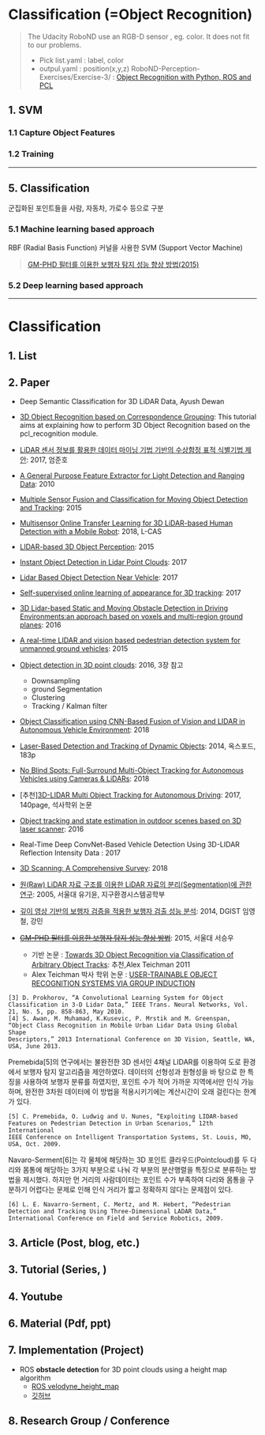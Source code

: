 # Classification (=Object Recognition)

> The Udacity RoboND use an RGB-D sensor , eg. color. It does not fit to our problems.  
> - Pick list.yaml : label, color
> - outpul.yaml : position(x,y,z)
> RoboND-Perception-Exercises/Exercise-3/ : [Object Recognition with Python, ROS and PCL](https://github.com/udacity/RoboND-Perception-Exercises/tree/master/Exercise-3)



## 1. SVM

### 1.1 Capture Object Features

### 1.2 Training 





---

## 5. Classification

군집화된 포인트들을 사람, 자동차, 가로수 등으로 구분

### 5.1 Machine learning based approach

RBF (Radial Basis Function) 커널을 사용한 SVM (Support Vector Machine)


> [GM-PHD 필터를 이용한 보행자 탐지 성능 향상 방법(2015)](http://www.dbpia.co.kr/Journal/ArticleDetail/NODE06594856)

### 5.2 Deep learning based approach


---

# Classification

## 1. List



## 2. Paper

- Deep Semantic Classification for 3D LiDAR Data, Ayush Dewan

- [3D Object Recognition based on Correspondence Grouping](http://www.pointclouds.org/documentation/tutorials/correspondence_grouping.php#correspondence-grouping): This tutorial aims at explaining how to perform 3D Object Recognition based on the pcl_recognition module.

- [LiDAR 센서 정보를 활용한 데이터 마이닝 기법 기반의 수상함정 표적 식별기법 제안](http://www.dbpia.co.kr/Journal/ArticleDetail/NODE07207161): 2017, 엄준호

- [A General Purpose Feature Extractor for Light Detection and Ranging Data](https://www.ncbi.nlm.nih.gov/pmc/articles/PMC3230992/): 2010

- [Multiple Sensor Fusion and Classification for Moving Object Detection and Tracking](https://hal.archives-ouvertes.fr/hal-01241846/document): 2015

- [Multisensor Online Transfer Learning for 3D LiDAR-based Human Detection with a Mobile Robot](https://arxiv.org/pdf/1801.04137.pdf): 2018, L-CAS

- [LIDAR-based 3D Object Perception](http://www.velodynelidar.com/lidar/hdlpressroom/pdf/papers/journal_papers/LIDAR-based%203D%20Object%20Perception.pdf): 2015

- [Instant Object Detection in Lidar Point Clouds](http://ieeexplore.ieee.org/stamp/stamp.jsp?tp=&arnumber=7927715): 2017

- [Lidar Based Object Detection Near Vehicle](http://ieeexplore.ieee.org/stamp/stamp.jsp?tp=&arnumber=7973852): 2017


- [Self-supervised online learning of appearance for 3D tracking](https://ieeexplore.ieee.org/abstract/document/8206373/): 2017

- [3D Lidar-based Static and Moving Obstacle Detection in Driving Environments:an approach based on voxels and multi-region ground planes](http://home.isr.uc.pt/~cpremebida/files_cp/3D%20Lidar-based%20static%20and%20moving%20obstacle%20detection%20in%20driving%20environments_Preprint.pdf): 2016

- [A real-time LIDAR and vision based pedestrian detection system for unmanned ground vehicles](https://ieeexplore.ieee.org/abstract/document/7486580/): 2015

- [Object detection in 3D point clouds](https://www.mi.fu-berlin.de/inf/groups/ag-ki/Theses/Completed-theses/Master_Diploma-theses/2016/Damm/Master-Damm.pdf): 2016, 3장 참고
  - Downsampling
  - ground Segmentation
  - Clustering
  - Tracking / Kalman filter
  
- [Object Classification using CNN-Based Fusion of Vision and LIDAR in Autonomous Vehicle Environment](https://ieeexplore.ieee.org/document/8331162/#full-text-section): 2018

- [Laser-Based Detection and Tracking of Dynamic Objects](http://www.robots.ox.ac.uk/~mobile/Theses/WangThesis.pdf): 2014, 옥스포드, 183p

- [No Blind Spots: Full-Surround Multi-Object Tracking for Autonomous Vehicles using Cameras & LiDARs](https://arxiv.org/pdf/1802.08755.pdf): 2018

- [추천][3D-LIDAR Multi Object Tracking for Autonomous Driving](https://repository.tudelft.nl/islandora/object/uuid:f536b829-42ae-41d5-968d-13bbaa4ec736/datastream/OBJ/download): 2017, 140page, 석사학위 논문

- [Object tracking and state estimation in outdoor scenes based on 3D laser scanner](https://ieeexplore.ieee.org/document/7888334/): 2016

- Real-Time Deep ConvNet-Based Vehicle Detection Using 3D-LIDAR Reflection Intensity Data : 2017

- [3D Scanning: A Comprehensive Survey](https://arxiv.org/pdf/1801.08863.pdf): 2018


- [원(Raw) LiDAR 자료 구조를 이용한 LiDAR 자료의 분리(Segmentation)에 관한 연구](http://www.dbpia.co.kr/Journal/ArticleDetail/NODE01354500): 2005, 서울대 유기윤, 지구환경시스템공학부

- [깊이 영상 기반의 보행자 검증을 적용한 보행자 검출 성능 분석](http://www.dbpia.co.kr/Journal/ArticleDetail/NODE02432113): 2014, DGIST 임영철, 강민

- ~~[GM-PHD 필터를 이용한 보행자 탐지 성능 향상 방법](http://www.dbpia.co.kr/Journal/ArticleDetail/NODE06594856)~~: 2015, 서울대 서승우
  - 기반 논문 : [Towards 3D Object Recognition via Classification of Arbitrary Object Tracks](https://cs.stanford.edu/people/teichman/papers/icra2011.pdf): 추천,Alex Teichman 2011
  - Alex Teichman 박사 학위 논문 : [USER-TRAINABLE OBJECT RECOGNITION SYSTEMS VIA GROUP INDUCTION](http://www.alexteichman.com/files/dissertation.pdf)

```
[3] D. Prokhorov, “A Convolutional Learning System for Object Classification in 3-D Lidar Data,” IEEE Trans. Neural Networks, Vol. 21, No. 5, pp. 858-863, May 2010.
[4] S. Awan, M. Muhamad, K.Kusevic, P. Mrstik and M. Greenspan, “Object Class Recognition in Mobile Urban Lidar Data Using Global Shape
Descriptors,” 2013 International Conference on 3D Vision, Seattle, WA, USA, June 2013.
```

Premebida[5]의 연구에서는 불완전한 3D 센서인 4채널 LIDAR를 이용하여 도로 환경에서 보행자 탐지 알고리즘을 제안하였다. 데이터의 선형성과 원형성을 바
탕으로 한 특징을 사용하여 보행자 분류를 하였지만, 포인트 수가 적어 가까운 지역에서만 인식 가능하며, 완전한 3차원 데이터에 이 방법을 적용시키기에는 계산시간이 오래 걸린다는 한계가 있다.

```
[5] C. Premebida, O. Ludwig and U. Nunes, “Exploiting LIDAR-based Features on Pedestrian Detection in Urban Scenarios,” 12th International
IEEE Conference on Intelligent Transportation Systems, St. Louis, MO, USA, Oct. 2009.
```

Navaro-Serment[6]는 각 물체에 해당하는 3D 포인트 클라우드(Pointcloud)를 두 다리와 몸통에 해당하는 3가지 부분으로 나눠 각 부분의 분산행렬을 특징으로 분류하는 방법을 제시했다. 하지만 먼 거리의 사람데이터는 포인트 수가 부족하여 다리와 몸통을 구분하기 어렵다는 문제로 인해 인식 거리가 짧고 정확하지 않다는 문제점이 있다.
```
[6] L. E. Navarro-Serment, C. Mertz, and M. Hebert, “Pedestrian Detection and Tracking Using Three-Dimensional LADAR Data,” International Conference on Field and Service Robotics, 2009.
```




## 3. Article (Post, blog, etc.)



## 3. Tutorial (Series, )



## 4. Youtube



## 6. Material (Pdf, ppt)



## 7. Implementation (Project)

- ROS **obstacle detection** for 3D point clouds using a height map algorithm
    - [ROS velodyne_height_map](http://wiki.ros.org/velodyne_height_map)
    - [깃허브](https://github.com/jack-oquin/velodyne_height_map)





## 8. Research Group / Conference 